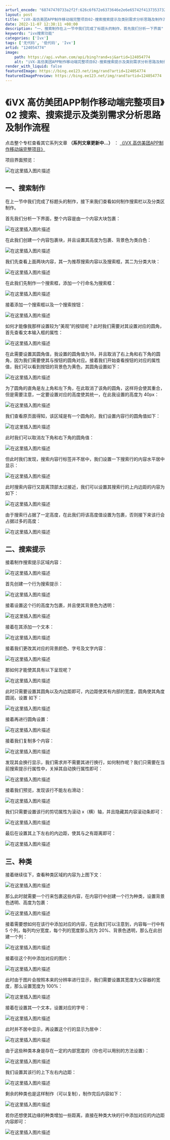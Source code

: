 ```yaml
---
arturl_encode: "68747470733a2f2f:626c6f672e6373646e2e6e65742f413735373239313232382f:61727469636c652f64657461696c732f313234303534373734"
layout: post
title: "iVX-高仿美团APP制作移动端完整项目02-搜索搜索提示及类别需求分析思路及制作流程"
date: 2022-11-07 12:38:11 +08:00
description: "一、搜索制作在上一节中我们完成了标题头的制作，首先我们分析一下界面"
keywords: "ivx搜索功能"
categories: ['Ivx']
tags: ['无代码', '低代码', 'Ivx']
artid: "124054774"
image:
    path: https://api.vvhan.com/api/bing?rand=sj&artid=124054774
    alt: "iVX-高仿美团APP制作移动端完整项目02-搜索搜索提示及类别需求分析思路及制作流程"
render_with_liquid: false
featuredImage: https://bing.ee123.net/img/rand?artid=124054774
featuredImagePreview: https://bing.ee123.net/img/rand?artid=124054774
---
```


# 《iVX 高仿美团APP制作移动端完整项目》02 搜索、搜索提示及类别需求分析思路及制作流程

点击整个专栏查看其它系列文章
**（系列文章更新中…）**
：
[《iVX 高仿美团APP制作移动端完整项目》](https://blog.csdn.net/a757291228/category_11744481.html?spm=1001.2014.3001.5482)

项目界面预览：
  
![在这里插入图片描述](https://i-blog.csdnimg.cn/blog_migrate/50633c8cc58df6fd31f7d9a5c26eb628.png)

## 一、搜索制作

在上一节中我们完成了标题头的制作，接下来我们查看如何制作搜索栏以及分类区制作。

首先我们分析一下界面，整个内容是由一个内容大块包裹：

![在这里插入图片描述](https://i-blog.csdnimg.cn/blog_migrate/a5807128d002222d31273bc0fd8bf049.png)
  
在此我们创建一个内容包裹块，并且设置其高度为包裹、背景色为类白色：
  
![在这里插入图片描述](https://i-blog.csdnimg.cn/blog_migrate/a44a8b0de36b0b185d5f94ee52dda9cb.png)
  
我们先查看上面两块内容，其一为推荐搜索内容以及搜索框，其二为分类大块：
  
![在这里插入图片描述](https://i-blog.csdnimg.cn/blog_migrate/ad9371f2c68e2e7e2ba11cd929dd8310.png)
  
在此我们先制作一个搜索框，添加一个行命名为搜索框：
  
![在这里插入图片描述](https://i-blog.csdnimg.cn/blog_migrate/f7e1a1e19b68d7410dc55ee2b662f212.png)
  
接着添加一个搜索框以及一个搜索按钮：
  
![在这里插入图片描述](https://i-blog.csdnimg.cn/blog_migrate/c11d1b255a28f2ecce0f8af75e012ddb.png)
  
如何才能像我那样设置较为“美观”的按钮呢？此时我们需要对其设置对应的圆角，首先查看文本输入框的属性：
  
![在这里插入图片描述](https://i-blog.csdnimg.cn/blog_migrate/027723fdb958153cab73e34cfb08f660.png)
  
在此需要设置其圆角值，我设置的圆角值为18，并且取消了右上角和右下角的圆角，因为我们需要使其与按钮的圆角对应。接着我们开始查看按钮的对应的属性值，我们可以看到按钮的背景色为黄色，其圆角设置如下：
  
![在这里插入图片描述](https://i-blog.csdnimg.cn/blog_migrate/2d341bafec659c73536acdb1da253ce8.png)
  
为了圆角的直角是左上角和左下角，在此取消了该角的圆角，这样将会使其重合，但是需要注意，一定要设置对应的高度使其统一，在此我设置的高度为 40px：
  
![在这里插入图片描述](https://i-blog.csdnimg.cn/blog_migrate/09d8d27f36854fd8f68f83447572f04b.png)

我们查看原页面得知，该区域是有一个圆角的，我们设置内容行的圆角值如下：
  
![在这里插入图片描述](https://i-blog.csdnimg.cn/blog_migrate/f774a64bfbb1732ac864fb746ae1b5d5.png)

此时我们可以取消左下角和右下角的圆角值：
  
![在这里插入图片描述](https://i-blog.csdnimg.cn/blog_migrate/069e4fdccdd59d0e1c0b32efd18a92e0.png)
  
但此时我们发现，搜索内容行标签并不居中，我们设置一下搜索行的内容水平居中显示：
  
![在这里插入图片描述](https://i-blog.csdnimg.cn/blog_migrate/092d012471e3f965cd6d56b4ccab1042.png)
  
此时搜索内容行又距离顶部太过接近，我们可以设置其搜索行的上内边距的内容为如下：
  
![在这里插入图片描述](https://i-blog.csdnimg.cn/blog_migrate/4c121806a24feb36c2933909d25cb80f.png)
  
由于搜索行占据了一定高度，在此我们将该高度值设置为包裹，否则接下来该行会占据过多的高度：
  
![在这里插入图片描述](https://i-blog.csdnimg.cn/blog_migrate/33ed438c05ef497f5f6037cf8988f87b.png)

## 二、搜索提示

接着制作搜索提示区域内容：
  
![在这里插入图片描述](https://i-blog.csdnimg.cn/blog_migrate/f19cd753120d82d0973068385f997c45.png)
  
首先创建一个行为搜索提示：
  
![在这里插入图片描述](https://i-blog.csdnimg.cn/blog_migrate/2aef89ba63fc079b36dcc0572dc0d1b6.png)
  
接着设置这个行的高度为包裹，并且使其背景色为透明：
  
![在这里插入图片描述](https://i-blog.csdnimg.cn/blog_migrate/095ee2c7d371352f05651b1252967a89.png)
  
接着在其添加一个文本：
  
![在这里插入图片描述](https://i-blog.csdnimg.cn/blog_migrate/07378073cf8bb0d19d3baa9f267657d7.png)
  
接着我们更改其对应的背景颜色、字号及文字内容：
  
![在这里插入图片描述](https://i-blog.csdnimg.cn/blog_migrate/19d7e7a784ee9e6a399dbc79498c29bb.png)
  
那如何才能使其具有以下呈现呢？
  
![在这里插入图片描述](https://i-blog.csdnimg.cn/blog_migrate/49d05052eefd11d39ae1e9a793009856.png)
  
此时只需要设置其圆角以及内边距即可，内边距使其有内部的宽度，圆角使其角度圆润，设置 如下：
  
![在这里插入图片描述](https://i-blog.csdnimg.cn/blog_migrate/214f40bbcd236e7c900ab3a19372b2c2.png)
  
接着再进行圆角设置：
  
![在这里插入图片描述](https://i-blog.csdnimg.cn/blog_migrate/d3b6628e2b53f08bb8f79efd5ef584b6.png)
  
接着我们复制多个内容：
  
![在这里插入图片描述](https://i-blog.csdnimg.cn/blog_migrate/56e3191c380971879f6d1699fc572292.png)
  
发现其会换行显示，我们需求并不需要其进行换行，如何制作呢？我们只需要在当前搜索提示行属性中，关掉其自动换行属性即可：
  
![在这里插入图片描述](https://i-blog.csdnimg.cn/blog_migrate/fb32f55a7b0ecc85260cb03e05c307ea.png)
  
接着我们预览，发现该行不能左右滑动：

![在这里插入图片描述](https://i-blog.csdnimg.cn/blog_migrate/f6549a4617bd50ee79baca8c7272c719.png)
  
我们只需要设置该行的剪切属性为滚动 x（横）轴，并且隐藏其内容滚动条即可：
  
![在这里插入图片描述](https://i-blog.csdnimg.cn/blog_migrate/adcca0e5fe21d1cd62046bf4e7e7cd5c.png)
  
最后在设置其上下左右的内边距，使其与之有距离即可：
  
![在这里插入图片描述](https://i-blog.csdnimg.cn/blog_migrate/720fc80ea80de8cbba0c938307b86d0f.png)

## 三、种类

接着继续往下，查看种类区域的内容为上图下文：

![在这里插入图片描述](https://i-blog.csdnimg.cn/blog_migrate/94b455fa8c68f927adcd33cd8ff3d8e2.png)
  
那么此时就需要一个行来包裹这些内容，在内容行中创建一个行为种类，设置背景色透明、高度为包裹：
  
![在这里插入图片描述](https://i-blog.csdnimg.cn/blog_migrate/b8a1a224987647c6d0e51291245c5fe9.png)

接着需要想如何在该行中添加对应的内容，在此我们可以注意到，内容每一行中有 5 个列，每列均分宽度，每个列的宽度那么则为 20%、背景色透明，那么在此创建一个列：
  
![在这里插入图片描述](https://i-blog.csdnimg.cn/blog_migrate/8026b536c6da4efb3594902a42b5444d.png)
  
接着往这个列中添加对应的图片：
  
![在这里插入图片描述](https://i-blog.csdnimg.cn/blog_migrate/15dde152ff9978bc4db9681172ff8ed0.png)
  
此时由于图片会按照本来的分辨率进行显示，我们需要设置其宽度为父容器的宽度，那么设置宽度为 100%：
  
![在这里插入图片描述](https://i-blog.csdnimg.cn/blog_migrate/7bcefa0e5878da17d0c5c99782e6f91c.png)
  
接着在设置其一个文本，设置对应的字号：
  
![在这里插入图片描述](https://i-blog.csdnimg.cn/blog_migrate/929d3d7582d9f078dd3f8234d37cf058.png)
  
此时并不居中显示，再设置这个行的显示为居中：
  
![在这里插入图片描述](https://i-blog.csdnimg.cn/blog_migrate/1fb0825741e009e45cd55a7149dd8cac.png)
  
由于这些种类本身是存在一定的内部宽度的（你也可以用别的方法设置）：
  
![在这里插入图片描述](https://i-blog.csdnimg.cn/blog_migrate/0f7d5437b612041ba86b63f4dacf5737.png)
  
我们设置其该行的上下左右内边距：
  
![在这里插入图片描述](https://i-blog.csdnimg.cn/blog_migrate/9dd9527d5fe79767a79091950223f1d7.png)
  
剩余的种类也是这样制作（可以复制），制作完后内容如下：
  
![在这里插入图片描述](https://i-blog.csdnimg.cn/blog_migrate/a1954ede6194b985d02e3fb7666ce379.png)

若你还想使其边缘的种类增加一些距离，直接在种类大块的行中添加对应的内边距内容即可：
  
![在这里插入图片描述](https://i-blog.csdnimg.cn/blog_migrate/f92c553a12a020821954245538645438.png)